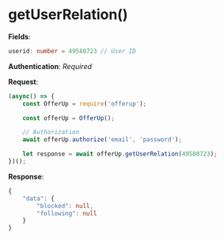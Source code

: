 # getUserRelation()

**Fields**: 
```ts
userid: number = 49580723 // User ID
```


**Authentication**: _Required_


**Request**:

```ts
(async() => {
    const OfferUp = require('offerup');

    const offerUp = OfferUp();

    // Authorization
    await offerUp.authorize('email', 'password');

    let response = await offerUp.getUserRelation(49580723);
})();
```


**Response**:

```ts
{
    "data": {
        "blocked": null,
        "following": null
    }
}
```
